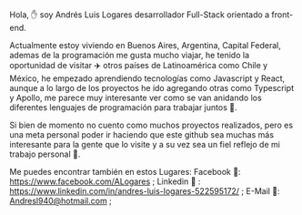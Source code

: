 Hola, ✋ soy Andrés Luis Logares desarrollador Full-Stack orientado a front-end.


  Actualmente estoy viviendo en Buenos Aires, Argentina, Capital Federal, ademas de la programación me gusta mucho viajar, he tenido la oportunidad de visitar ✈️ otros países de Latinoamérica como Chile y México, he empezado aprendiendo tecnologías como Javascript y React, aunque a lo largo de los proyectos he ido agregando otras como Typescript y Apollo, me parece muy interesante ver como se van anidando los diferentes lenguajes de programación para trabajar juntos 🤝.

  Si bien de momento no cuento como muchos proyectos realizados, pero es una meta personal poder ir haciendo que este github sea muchas más interesante para la gente que lo visite y a su vez sea un fiel reflejo de mi trabajo personal 🚧.
  
   Me puedes encontrar también en estos Lugares:
    Facebook 🔗: https://www.facebook.com/ALogares ;
    Linkedin 🔗 : https://www.linkedin.com/in/andres-luis-logares-522595172/ ;
    E-Mail 📧: Andresl940@hotmail.com ;
